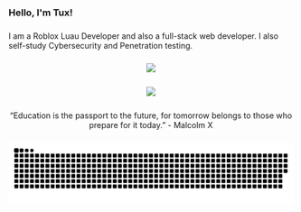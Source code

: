 <h3 align="left">Hello, I'm Tux!</h3>

###

<p align="left">I am a Roblox Luau Developer and also a full-stack web developer. I also self-study Cybersecurity and Penetration testing.</p>

###

<div align="center">
  <img src="https://profile-counter.glitch.me/Tuxuis/count.svg?"  />
</div>

###

<div align="center">
  <img height="200" src="https://i.imgflip.com/8d317n.png"  />
</div>

###

<p align="center">“Education is the passport to the future, for tomorrow belongs to those who prepare for it today.” - Malcolm X</p>

###

<img src="https://raw.githubusercontent.com/Tuxuis/Tuxuis/output/snake.svg" alt="Snake animation" />

###
